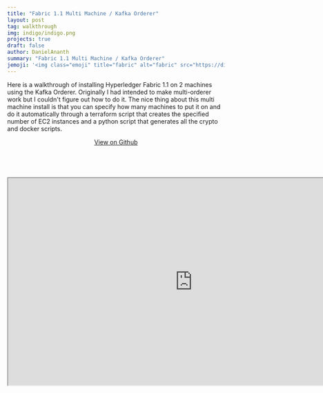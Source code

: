 ```yaml
---
title: "Fabric 1.1 Multi Machine / Kafka Orderer"
layout: post
tag: walkthrough
img: indigo/indigo.png
projects: true
draft: false
author: DanielAnanth
summary: "Fabric 1.1 Multi Machine / Kafka Orderer"
jemoji: '<img class="emoji" title="fabric" alt="fabric" src="https://digitalmarketplace-sapcpprd.s3.eu-central-1.amazonaws.com/11rA5_aU-6481o6j7mrYANBY6mEpKyz2yBRJM8JB_0N4GGvzY2VavIL5K-kfgFln.svg" height="20" width="20" align="absmiddle">'
---
```


<p>Here is a walkthrough of installing 
    Hyperledger Fabric 1.1 on 2 machines 
    using the Kafka Orderer. Originally I 
    had intended to make multi-orderer work 
    but I couldn't figure out how to do it. 
    The nice thing about this multi machine 
    install is that you can specify how many 
    machines to put it on and do it automatically 
    through a terraform script that creates 
    the specified number of EC2 instances and 
    a python script that generates all the crypto 
    and docker scripts.</p>

<header class="header-home {% if site.animation %}animated{% endif %}">
<a href="https://github.com/InflatibleYoshi/fabric-1.1-kafka-multi-orderer">View on Github</a>
</header>

<br>

<iframe width="853" height="480" src="https://www.youtube.com/embed/bO5jeCYkSFY"></iframe> 
